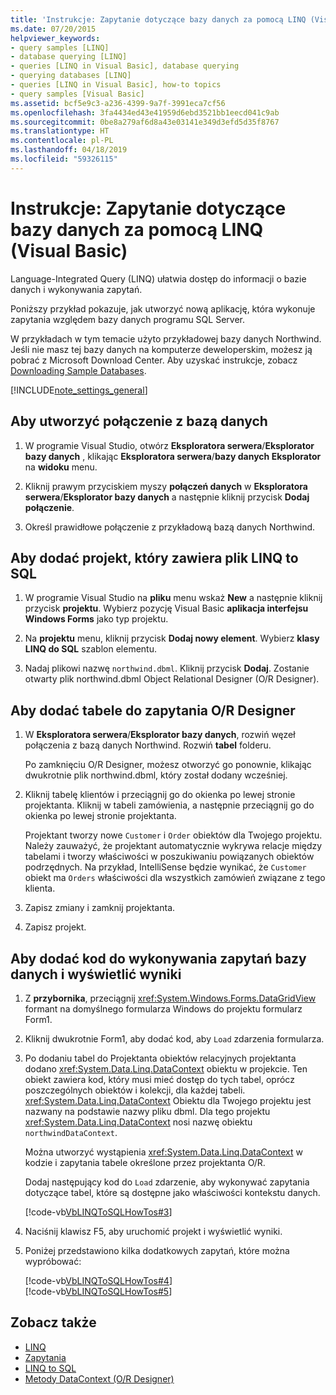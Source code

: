 ```yaml
---
title: 'Instrukcje: Zapytanie dotyczące bazy danych za pomocą LINQ (Visual Basic)'
ms.date: 07/20/2015
helpviewer_keywords:
- query samples [LINQ]
- database querying [LINQ]
- queries [LINQ in Visual Basic], database querying
- querying databases [LINQ]
- queries [LINQ in Visual Basic], how-to topics
- query samples [Visual Basic]
ms.assetid: bcf5e9c3-a236-4399-9a7f-3991eca7cf56
ms.openlocfilehash: 3fa4434ed43e41959d6ebd3521bb1eecd041c9ab
ms.sourcegitcommit: 0be8a279af6d8a43e03141e349d3efd5d35f8767
ms.translationtype: HT
ms.contentlocale: pl-PL
ms.lasthandoff: 04/18/2019
ms.locfileid: "59326115"
---
```

# <a name="how-to-query-a-database-by-using-linq-visual-basic"></a>Instrukcje: Zapytanie dotyczące bazy danych za pomocą LINQ (Visual Basic)
Language-Integrated Query (LINQ) ułatwia dostęp do informacji o bazie danych i wykonywania zapytań.  
  
 Poniższy przykład pokazuje, jak utworzyć nową aplikację, która wykonuje zapytania względem bazy danych programu SQL Server.  
  
 W przykładach w tym temacie użyto przykładowej bazy danych Northwind. Jeśli nie masz tej bazy danych na komputerze deweloperskim, możesz ją pobrać z Microsoft Download Center. Aby uzyskać instrukcje, zobacz [Downloading Sample Databases](../../../../framework/data/adonet/sql/linq/downloading-sample-databases.md).  
  
[!INCLUDE[note_settings_general](~/includes/note-settings-general-md.md)]  
  
## <a name="to-create-a-connection-to-a-database"></a>Aby utworzyć połączenie z bazą danych  
  
1. W programie Visual Studio, otwórz **Eksploratora serwera**/**Eksplorator bazy danych** , klikając **Eksploratora serwera**/**bazy danych Eksplorator** na **widoku** menu.  
  
2. Kliknij prawym przyciskiem myszy **połączeń danych** w **Eksploratora serwera**/**Eksplorator bazy danych** a następnie kliknij przycisk **Dodaj połączenie**.  
  
3. Określ prawidłowe połączenie z przykładową bazą danych Northwind.  
  
## <a name="to-add-a-project-that-contains-a-linq-to-sql-file"></a>Aby dodać projekt, który zawiera plik LINQ to SQL  
  
1. W programie Visual Studio na **pliku** menu wskaż **New** a następnie kliknij przycisk **projektu**. Wybierz pozycję Visual Basic **aplikacja interfejsu Windows Forms** jako typ projektu.  
  
2. Na **projektu** menu, kliknij przycisk **Dodaj nowy element**. Wybierz **klasy LINQ do SQL** szablon elementu.  
  
3. Nadaj plikowi nazwę `northwind.dbml`. Kliknij przycisk **Dodaj**. Zostanie otwarty plik northwind.dbml Object Relational Designer (O/R Designer).  
  
## <a name="to-add-tables-to-query-to-the-or-designer"></a>Aby dodać tabele do zapytania O/R Designer  
  
1. W **Eksploratora serwera**/**Eksplorator bazy danych**, rozwiń węzeł połączenia z bazą danych Northwind. Rozwiń **tabel** folderu.  
  
     Po zamknięciu O/R Designer, możesz otworzyć go ponownie, klikając dwukrotnie plik northwind.dbml, który został dodany wcześniej.  
  
2. Kliknij tabelę klientów i przeciągnij go do okienka po lewej stronie projektanta. Kliknij w tabeli zamówienia, a następnie przeciągnij go do okienka po lewej stronie projektanta.  
  
     Projektant tworzy nowe `Customer` i `Order` obiektów dla Twojego projektu. Należy zauważyć, że projektant automatycznie wykrywa relacje między tabelami i tworzy właściwości w poszukiwaniu powiązanych obiektów podrzędnych. Na przykład, IntelliSense będzie wynikać, że `Customer` obiekt ma `Orders` właściwości dla wszystkich zamówień związane z tego klienta.  
  
3. Zapisz zmiany i zamknij projektanta.  
  
4. Zapisz projekt.  
  
## <a name="to-add-code-to-query-the-database-and-display-the-results"></a>Aby dodać kod do wykonywania zapytań bazy danych i wyświetlić wyniki  
  
1. Z **przybornika**, przeciągnij <xref:System.Windows.Forms.DataGridView> formant na domyślnego formularza Windows do projektu formularz Form1.  
  
2. Kliknij dwukrotnie Form1, aby dodać kod, aby `Load` zdarzenia formularza.  
  
3. Po dodaniu tabel do Projektanta obiektów relacyjnych projektanta dodano <xref:System.Data.Linq.DataContext> obiektu w projekcie. Ten obiekt zawiera kod, który musi mieć dostęp do tych tabel, oprócz poszczególnych obiektów i kolekcji, dla każdej tabeli. <xref:System.Data.Linq.DataContext> Obiektu dla Twojego projektu jest nazwany na podstawie nazwy pliku dbml. Dla tego projektu <xref:System.Data.Linq.DataContext> nosi nazwę obiektu `northwindDataContext`.  
  
     Można utworzyć wystąpienia <xref:System.Data.Linq.DataContext> w kodzie i zapytania tabele określone przez projektanta O/R.  
  
     Dodaj następujący kod do `Load` zdarzenie, aby wykonywać zapytania dotyczące tabel, które są dostępne jako właściwości kontekstu danych.  
  
     [!code-vb[VbLINQToSQLHowTos#3](~/samples/snippets/visualbasic/VS_Snippets_VBCSharp/VbLINQtoSQLHowTos/VB/Form2.vb#3)]  
  
4. Naciśnij klawisz F5, aby uruchomić projekt i wyświetlić wyniki.  
  
5. Poniżej przedstawiono kilka dodatkowych zapytań, które można wypróbować:  
  
     [!code-vb[VbLINQToSQLHowTos#4](~/samples/snippets/visualbasic/VS_Snippets_VBCSharp/VbLINQtoSQLHowTos/VB/Form2.vb#4)]  
    [!code-vb[VbLINQToSQLHowTos#5](~/samples/snippets/visualbasic/VS_Snippets_VBCSharp/VbLINQtoSQLHowTos/VB/Form2.vb#5)]  
  
## <a name="see-also"></a>Zobacz także

- [LINQ](../../../../visual-basic/programming-guide/language-features/linq/index.md)
- [Zapytania](../../../../visual-basic/language-reference/queries/index.md)
- [LINQ to SQL](../../../../framework/data/adonet/sql/linq/index.md)
- [Metody DataContext (O/R Designer)](/visualstudio/data-tools/datacontext-methods-o-r-designer)
